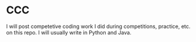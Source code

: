 # CCC

I will post competetive coding work I did during competitions, practice, etc. on this repo. I will usually write in Python and Java.
